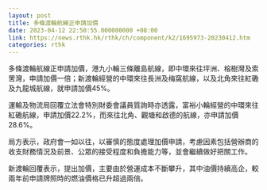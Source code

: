```yaml
---
layout: post
title: 多條渡輪航線正申請加價
date: 2023-04-12 22:50:55.000000000 +08:00
link: https://news.rthk.hk/rthk/ch/component/k2/1695973-20230412.htm
categories: rthk
---
```


多條渡輪航線正申請加價，港九小輪三條離島航線，即中環來往坪洲、榕樹灣及索罟灣，申請加價一倍；新渡輪經營的中環來往長洲及梅窩航線，以及北角來往紅磡及九龍城航線，就申請加價45%。

運輸及物流局回覆立法會特別財委會議員質詢時亦透露，富裕小輪經營的中環來往紅磡航線，申請加價22.2%，而來往北角、觀塘和啟德的航線，亦申請加價28.6%。

局方表示，政府會一如以往，以審慎的態度處理加價申請，考慮因素包括營辦商的收支財務情況及前景、公眾的接受程度和負擔能力等，並會繼續做好把關工作。

新渡輪回覆表示，提出加價，主要由於營運成本不斷攀升，其中油價持續高企，較兩年前申請牌照時的燃油價格已升超過兩倍。
